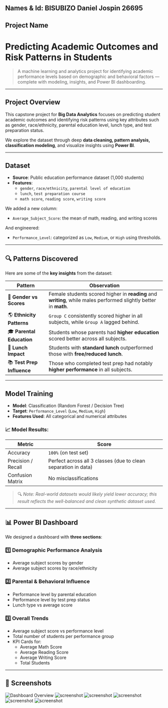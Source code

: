 ## Names & Id: BISUBIZO Daniel Jospin 26695

## Project Name
#  Predicting Academic Outcomes and Risk Patterns in Students

> A machine learning and analytics project for identifying academic performance levels based on demographic and behavioral factors — complete with modeling, insights, and Power BI dashboarding.

---

## Project Overview

This capstone project for **Big Data Analytics** focuses on predicting student academic outcomes and identifying risk patterns using key attributes such as gender, race/ethnicity, parental education level, lunch type, and test preparation status.

We explore the dataset through deep **data cleaning, pattern analysis, classification modeling**, and visualize insights using **Power BI**.

---

## Dataset

- **Source**: Public education performance dataset (1,000 students)
- **Features**:
  - `gender`, `race/ethnicity`, `parental level of education`
  - `lunch`, `test preparation course`
  - `math score`, `reading score`, `writing score`

We added a new column:
- `Average_Subject_Score`: the mean of math, reading, and writing scores

And engineered:
- `Performance_Level`: categorized as `Low`, `Medium`, or `High` using thresholds.

---

## 🔍 Patterns Discovered

Here are some of the **key insights** from the dataset:

| Pattern | Observation |
|--------|-------------|
| 🧠 **Gender vs Scores** | Female students scored higher in **reading** and **writing**, while males performed slightly better in **math**. |
| 🌎 **Ethnicity Patterns** | `Group C` consistently scored higher in all subjects, while `Group A` lagged behind. |
| 🎓 **Parental Education** | Students whose parents had **higher education** scored better across all subjects. |
| 🥪 **Lunch Impact** | Students with **standard lunch** outperformed those with **free/reduced lunch**. |
| 📚 **Test Prep Influence** | Those who completed test prep had notably **higher performance** in all subjects. |

---

## Model Training

- **Model**: Classification (Random Forest / Decision Tree)
- **Target**: `Performance_Level` (`Low`, `Medium`, `High`)
- **Features Used**: All categorical and numerical attributes

### 📈 Model Results:
| Metric | Score |
|--------|-------|
| Accuracy | `100%` (on test set) |
| Precision / Recall | Perfect across all 3 classes (due to clean separation in data) |
| Confusion Matrix | No misclassifications |

> 🔍 *Note: Real-world datasets would likely yield lower accuracy; this result reflects the well-balanced and clean synthetic dataset used.*

---

## 📊 Power BI Dashboard

We designed a dashboard with **three sections**:

### 1️⃣ **Demographic Performance Analysis**
- Average subject scores by gender
- Average subject scores by race/ethnicity

### 2️⃣ **Parental & Behavioral Influence**
- Performance level by parental education
- Performance level by test prep status
- Lunch type vs average score

### 3️⃣ **Overall Trends**
- Average subject score vs performance level
- Total number of students per performance group
- KPI Cards for:
  - Average Math Score
  - Average Reading Score
  - Average Writing Score
  - Total Students

---

## 📸 Screenshots
![Dashboard Overview](https://github.com/Danieljospin1/BigDataCapstoneProject/blob/22bd63b53e2aa4ee97ebdae3e9e3fb8bece11a4d/Screenshot%202025-08-03%20141033.png)
![screenshot](https://github.com/Danieljospin1/BigDataCapstoneProject/blob/22bd63b53e2aa4ee97ebdae3e9e3fb8bece11a4d/Screenshot%202025-08-03%20141834.png)
![screenshot](https://github.com/Danieljospin1/BigDataCapstoneProject/blob/22bd63b53e2aa4ee97ebdae3e9e3fb8bece11a4d/Screenshot%202025-08-03%20141908.png)
![screenshot](https://github.com/Danieljospin1/BigDataCapstoneProject/blob/22bd63b53e2aa4ee97ebdae3e9e3fb8bece11a4d/Screenshot%202025-08-03%20141939.png)
![screenshot](https://github.com/Danieljospin1/BigDataCapstoneProject/blob/22bd63b53e2aa4ee97ebdae3e9e3fb8bece11a4d/Screenshot%202025-08-03%20142013.png)
![screenshot](https://github.com/Danieljospin1/BigDataCapstoneProject/blob/22bd63b53e2aa4ee97ebdae3e9e3fb8bece11a4d/Screenshot%202025-08-03%20142109.png)


